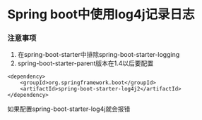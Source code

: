 # Spring boot中使用log4j记录日志
### 注意事项
1. 在spring-boot-starter中排除spring-boot-starter-logging
2. spring-boot-starter-parent版本在1.4以后要配置
```
<dependency>
    <groupId>org.springframework.boot</groupId>
    <artifactId>spring-boot-starter-log4j2</artifactId>
</dependency>
```
如果配置<artifactId>spring-boot-starter-log4j</artifactId>就会报错